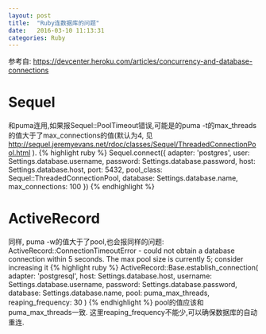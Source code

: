 ```yaml
---
layout: post
title:  "Ruby连数据库的问题"
date:   2016-03-10 11:13:31
categories: Ruby
---
```

参考自: https://devcenter.heroku.com/articles/concurrency-and-database-connections

# Sequel
和puma连用,如果报Sequel::PoolTimeout错误,可能是的puma -t的max_threads的值大于了max_connections的值(默认为4, 见 http://sequel.jeremyevans.net/rdoc/classes/Sequel/ThreadedConnectionPool.html ).
{% highlight ruby %}
Sequel.connect({ adapter:          'postgres',
                user:             Settings.database.username,
                password:         Settings.database.password,
                host:             Settings.database.host,
                port:             5432,
                pool_class:       Sequel::ThreadedConnectionPool,
                database:         Settings.database.name,
                max_connections:  100 })
{% endhighlight %}

# ActiveRecord
同样, puma -w的值大于了pool,也会报同样的问题: ActiveRecord::ConnectionTimeoutError - could not obtain a database connection within 5 seconds. The max pool size is currently 5; consider increasing it
{% highlight ruby %}
ActiveRecord::Base.establish_connection(
  adapter:  'postgresql',
  host:     Settings.database.host,
  username: Settings.database.username,
  password: Settings.database.password,
  database: Settings.database.name,
  pool: puma_max_threads,
  reaping_frequency: 30
)
{% endhighlight %}
pool的值应该和puma_max_threads一致.
这里reaping_frequency不能少,可以确保数据库的自动重连.